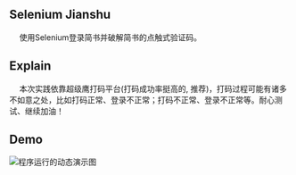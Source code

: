 ## Selenium Jianshu
&emsp; 使用Selenium登录简书并破解简书的点触式验证码。

## Explain
&emsp; 本次实践依靠超级鹰打码平台(打码成功率挺高的, 推荐)，打码过程可能有诸多不如意之处，比如打码正常、登录不正常；打码不正常、登录不正常等。耐心测试、继续加油！

## Demo
![程序运行的动态演示图](https://github.com/Northxw/Python3_WebSpider/blob/master/12-Selenium_Jianshu/demo/demo.gif)
